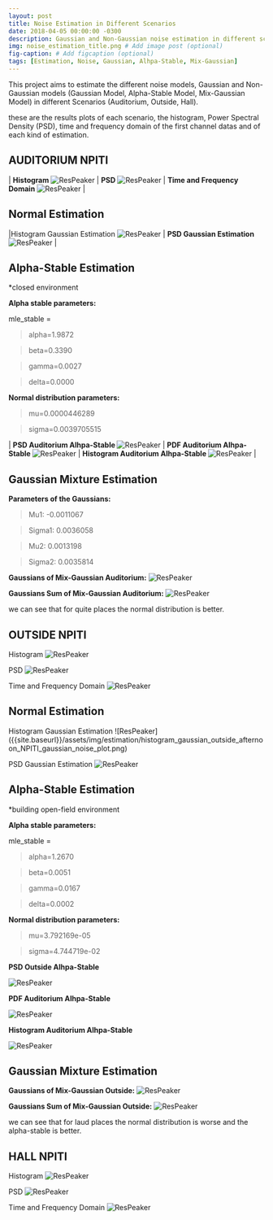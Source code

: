 ```yaml
---
layout: post
title: Noise Estimation in Different Scenarios
date: 2018-04-05 00:00:00 -0300
description: Gaussian and Non-Gaussian noise estimation in different scenarios. # Add post description (optional)
img: noise_estimation_title.png # Add image post (optional)
fig-caption: # Add figcaption (optional)
tags: [Estimation, Noise, Gaussian, Alhpa-Stable, Mix-Gaussian]
---
```


This project aims to estimate the different noise models, Gaussian and Non-Gaussian models (Gaussian Model, Alpha-Stable Model, Mix-Gaussian Model) 
in different Scenarios (Auditorium, Outside, Hall).

these are the results plots of each scenario, the histogram, Power Spectral Density (PSD), time and frequency domain of the first channel datas and of each kind of estimation.


## AUDITORIUM NPITI



| <b>Histogram</b> ![ResPeaker]({{site.baseurl}}/assets/img/estimation/histogram_channels_auditorium_afternoon_NPITI_noise_plot.png) | <b>PSD</b> ![ResPeaker]({{site.baseurl}}/assets/img/estimation/psd_channels_auditorium_afternoon_NPITI_noise_plot.png) | <b>Time and Frequency Domain</b> ![ResPeaker]({{site.baseurl}}/assets/img/estimation/time_FFT_auditorium_afternoon_NPITI_noise_plot.png) |


<h2><b>Normal Estimation</b></h2>


|Histogram Gaussian Estimation ![ResPeaker]({{site.baseurl}}/assets/img/estimation/histogram_gaussian_auditorium_afternoon_NPITI_gaussian_noise_plot.png) | <b>PSD Gaussian Estimation</b> ![ResPeaker]({{site.baseurl}}/assets/img/estimation/psd_gaussian_auditorium_afternoon_NPITI_gaussian_noise_plot.png) | 

<h2><b>Alpha-Stable Estimation</b></h2>

*closed environment

<b>Alpha stable parameters:</b>

mle_stable =

> alpha=1.9872

> beta=0.3390

> gamma=0.0027

> delta=0.0000

<b>Normal distribution parameters:</b>

> mu=0.0000446289

> sigma=0.0039705515

| <b>PSD Auditorium Alhpa-Stable </b> ![ResPeaker]({{site.baseurl}}/assets/img/estimation/psd_auditorium_alpha_stable.png) | <b>PDF Auditorium Alhpa-Stable </b> ![ResPeaker]({{site.baseurl}}/assets/img/estimation/pdf_auditorium_alpha_stable.png) | <b>Histogram Auditorium Alhpa-Stable </b> ![ResPeaker]({{site.baseurl}}/assets/img/estimation/histogram_auditorium_alpha_stable.png) |



<h2><b>Gaussian Mixture Estimation</b></h2>


<b>Parameters of the Gaussians:</b>

> Mu1: -0.0011067

> Sigma1: 0.0036058

> Mu2: 0.0013198

> Sigma2: 0.0035814

<b>Gaussians of Mix-Gaussian Auditorium:</b>
![ResPeaker]({{site.baseurl}}/assets/img/estimation/mix_gaussian_auditorium_1.png)

<b>Gaussians Sum of Mix-Gaussian Auditorium:</b>
![ResPeaker]({{site.baseurl}}/assets/img/estimation/mix_gaussian_auditorium_2.png)

we can see that for quite places the normal distribution is better.

## OUTSIDE NPITI

Histogram
![ResPeaker]({{site.baseurl}}/assets/img/estimation/histogram_channels_outside_afternoon_NPITI_noise_plot.png)

PSD
![ResPeaker]({{site.baseurl}}/assets/img/estimation/psd_channels_outside_afternoon_NPITI_noise_plot.png)

Time and Frequency Domain
![ResPeaker]({{site.baseurl}}/assets/img/estimation/time_FFT_outside_afternoon_NPITI_noise_plot.png)

<h2><b>Normal Estimation</b></h2>
Histogram Gaussian Estimation
![ResPeaker]({{site.baseurl}}/assets/img/estimation/histogram_gaussian_outside_afternoon_NPITI_gaussian_noise_plot.png)

PSD Gaussian Estimation
![ResPeaker]({{site.baseurl}}/assets/img/estimation/psd_gaussian_outside_afternoon_NPITI_gaussian_noise_plot.png)


<h2><b>Alpha-Stable Estimation</b></h2>
*building open-field environment

<b>Alpha stable parameters:</b>

mle_stable =

> alpha=1.2670

> beta=0.0051

> gamma=0.0167

> delta=0.0002

<b>Normal distribution parameters:</b>


> mu=3.792169e-05

> sigma=4.744719e-02

<b>PSD Outside Alhpa-Stable </b>

![ResPeaker]({{site.baseurl}}/assets/img/estimation/psd_outside_alpha_stable.png)

<b>PDF Auditorium Alhpa-Stable </b>

![ResPeaker]({{site.baseurl}}/assets/img/estimation/pdf_outside_alpha_stable.png)

<b>Histogram Auditorium Alhpa-Stable </b>

![ResPeaker]({{site.baseurl}}/assets/img/estimation/histogram_outside_alpha_stable.png)


<h2><b>Gaussian Mixture Estimation</b></h2>


<b>Gaussians of Mix-Gaussian Outside:</b>
![ResPeaker]({{site.baseurl}}/assets/img/estimation/mix_gaussian_outside_1.png)

<b>Gaussians Sum of Mix-Gaussian Outside:</b>
![ResPeaker]({{site.baseurl}}/assets/img/estimation/mix_gaussian_outside_2.png)

we can see that for laud places the normal distribution is worse and the alpha-stable is better.

## HALL NPITI

Histogram
![ResPeaker]({{site.baseurl}}/assets/img/estimation/histogram_channels_hall_night_NPITI_noise_plot.png)

PSD
![ResPeaker]({{site.baseurl}}/assets/img/estimation/psd_channels_hall_night_NPITI_noise_plot.png)

Time and Frequency Domain
![ResPeaker]({{site.baseurl}}/assets/img/estimation/time_FFT_hall_night_NPITI_noise_plot.png)



